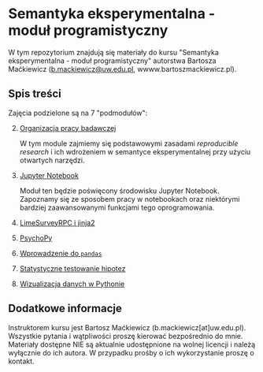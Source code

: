 # Semantyka eksperymentalna - moduł programistyczny

W tym repozytorium znajdują się materiały do kursu "Semantyka eksperymentalna - moduł programistyczny" autorstwa Bartosza Maćkiewicz (b.mackiewicz@uw.edu.pl, wwww.bartoszmackiewicz.pl).

## Spis treści
Zajęcia podzielone są na 7 "podmodułów":

02. [Organizacja pracy badawczej](01_Organizacja_pracy_badawczej/)

    W tym module zajmiemy się podstawowymi zasadami *reproducible research* i ich wdrożeniem w semantyce eksperymentalnej przy użyciu otwartych narzędzi. 

02. [Jupyter Notebook](02_Jupyter_Notebook/)

    Moduł ten będzie poświęcony środowisku Jupyter Notebook. Zapoznamy się ze sposobem pracy w notebookach oraz niektórymi bardziej zaawansowanymi funkcjami tego oprogramowania.

03. [LimeSurveyRPC i jinja2](03_LimeSurveyRPC_i_jinja2/)
04. [PsychoPy](04_PsychoPy)
05. [Wprowadzenie do `pandas`](05_Wprowadzenie_do_pandas/)
06. [Statystyczne testowanie hipotez](06_Statystyczne_testowanie_hipotez/)
07. [Wizualizacja danych w Pythonie](07_Wizualizacja_danych_w_Pythonie/)

## Dodatkowe informacje

Instruktorem kursu jest Bartosz Maćkiewicz (b.mackiewicz[at]uw.edu.pl). Wszystkie pytania i wątpliwości proszę kierować bezpośrednio do mnie. Materiały dostępne NIE są aktualnie udostępnione na wolnej licencji i należą wyłącznie do ich autora. W przypadku prośby o ich wykorzystanie proszę o kontakt.
